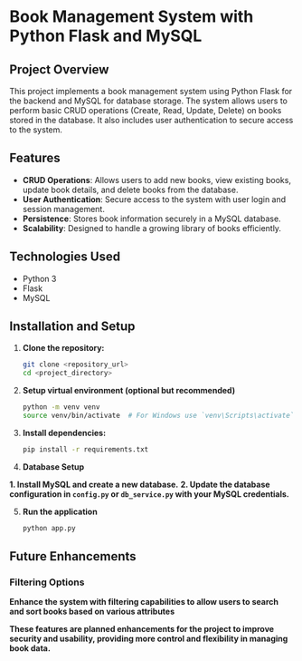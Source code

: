 # Book Management System with Python Flask and MySQL

## Project Overview

This project implements a book management system using Python Flask for the backend and MySQL for database storage. The system allows users to perform basic CRUD operations (Create, Read, Update, Delete) on books stored in the database. It also includes user authentication to secure access to the system.

## Features

- **CRUD Operations**: Allows users to add new books, view existing books, update book details, and delete books from the database.
- **User Authentication**: Secure access to the system with user login and session management.
- **Persistence**: Stores book information securely in a MySQL database.
- **Scalability**: Designed to handle a growing library of books efficiently.

## Technologies Used

- Python 3
- Flask
- MySQL

## Installation and Setup

1. **Clone the repository:**

   ```bash
   git clone <repository_url>
   cd <project_directory>
   ```

2. **Setup virtual environment (optional but recommended)**

   ```bash
   python -m venv venv
   source venv/bin/activate  # For Windows use `venv\Scripts\activate`
   ```

3. **Install dependencies:**

   ```bash
   pip install -r requirements.txt
   ```

4. **Database Setup**

**1. Install MySQL and create a new database.**
**2. Update the database configuration in `config.py` or `db_service.py` with your MySQL credentials.**

5. **Run the application**

   ```bash
   python app.py
   ```

## Future Enhancements

### Filtering Options

**Enhance the system with filtering capabilities to allow users to search and sort books based on various attributes**

**These features are planned enhancements for the project to improve security and usability, providing more control and flexibility in managing book data.**
